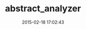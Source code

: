 ---
layout: post
title:  "abstract_analyzer"
repo:   "markmcspadden/abstract-analyzer"
date:   2015-02-18 17:02:43
gemurl: http://github.com/markmcspadden/abstract-analyzer
---